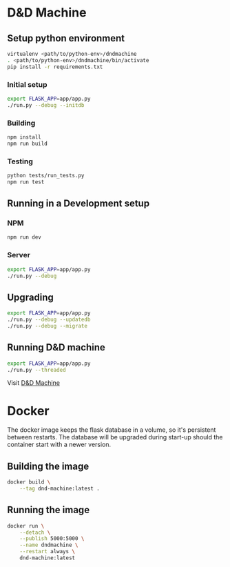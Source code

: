# D&D Machine

## Setup python environment

```bash
virtualenv <path/to/python-env>/dndmachine
. <path/to/python-env>/dndmachine/bin/activate
pip install -r requirements.txt
```

### Initial setup

```bash
export FLASK_APP=app/app.py
./run.py --debug --initdb
```

### Building

```bash
npm install
npm run build
```

### Testing

```bash
python tests/run_tests.py
npm run test
```

## Running in a Development setup

### NPM

```bash
npm run dev
```

### Server
```bash
export FLASK_APP=app/app.py
./run.py --debug
```

## Upgrading

```bash
export FLASK_APP=app/app.py
./run.py --debug --updatedb
./run.py --debug --migrate
```

## Running D&D machine

```bash
export FLASK_APP=app/app.py
./run.py --threaded
```

Visit [D&D Machine](http://localhost:5000)

# Docker

The docker image keeps the flask database in a volume, so it's persistent
between restarts. The database will be upgraded during start-up should the
container start with a newer version.

## Building the image

```bash
docker build \
    --tag dnd-machine:latest .
```

## Running the image

```bash
docker run \
    --detach \
    --publish 5000:5000 \
    --name dndmachine \
    --restart always \
    dnd-machine:latest
```
